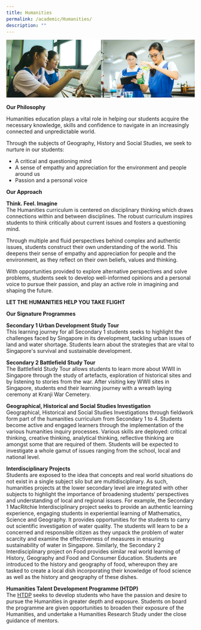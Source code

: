 ```yaml
---
title: Humanities
permalink: /academic/Humanities/
description: ""
---
```

![](/images/01%20Banner%20Photos/02%20subpage%20academic.jpg)


<b>Our Philosophy</b>  
 
 Humanities education plays a vital role in helping our students acquire the necessary knowledge, skills and confidence to navigate in an increasingly connected and unpredictable world.  
  
Through the subjects of Geography, History and Social Studies, we seek to nurture in our students:   
  

*   A critical and questioning mind 
*   A sense of empathy and appreciation for the environment and people around us 
*   Passion and a personal voice 

  
  
<b>Our Approach</b>  
 
 <b>Think. Feel. Imagine</b>  
The Humanities curriculum is centered on disciplinary thinking which draws connections within and between disciplines. The robust curriculum inspires students to think critically about current issues and fosters a questioning mind.  
  
Through multiple and fluid perspectives behind complex and authentic issues, students construct their own understanding of the world. This deepens their sense of empathy and appreciation for people and the environment, as they reflect on their own beliefs, values and thinking.  
  
With opportunities provided to explore alternative perspectives and solve problems, students seek to develop well-informed opinions and a personal voice to pursue their passion, and play an active role in imagining and shaping the future.  
  
<b>LET THE HUMANITIES HELP YOU TAKE FLIGHT</b>  
  
<b>Our Signature Programmes</b>  
  
<b>Secondary 1 Urban Development Study Tour</b>  
This learning journey for all Secondary 1 students seeks to highlight the challenges faced by Singapore in its development, tackling urban issues of land and water shortage. Students learn about the strategies that are vital to Singapore's survival and sustainable development.  
  
<b>Secondary 2 Battlefield Study Tour</b>  
The Battlefield Study Tour allows students to learn more about WWII in Singapore through the study of artefacts, exploration of historical sites and by listening to stories from the war. After visiting key WWII sites in Singapore, students end their learning journey with a wreath laying ceremony at Kranji War Cemetery.  
  
<b>Geographical, Historical and Social Studies Investigation</b>  
Geographical, Historical and Social Studies Investigations through fieldwork form part of the humanities curriculum from Secondary 1 to 4. Students become active and engaged learners through the implementation of the various humanities inquiry processes. Various skills are deployed: critical thinking, creative thinking, analytical thinking, reflective thinking are amongst some that are required of them. Students will be expected to investigate a whole gamut of issues ranging from the school, local and national level.    
  
<b>Interdisciplinary Projects</b>  
Students are exposed to the idea that concepts and real world situations do not exist in a single subject silo but are multidisciplinary. As such, humanities projects at the lower secondary level are integrated with other subjects to highlight the importance of broadening students’ perspectives and understanding of local and regional issues. For example, the Secondary 1 MacRitchie Interdisciplinary project seeks to provide an authentic learning experience, engaging students in experiential learning of Mathematics, Science and Geography. It provides opportunities for the students to carry out scientific investigation of water quality. The students will learn to be a concerned and responsible citizen as they unpack the problem of water scarcity and examine the effectiveness of measures in ensuring sustainability of water in Singapore. Similarly, the Secondary 2 Interdisciplinary project on Food provides similar real world learning of History, Geography and Food and Consumer Education. Students are introduced to the history and geography of food, whereupon they are tasked to create a local dish incorporating their knowledge of food science as well as the history and geography of these dishes.    
  
<b>Humanities Talent Development Programme (HTDP)</b>  
The [HTDP](/flagship-programmes/Talent-Development/Humanities-Talent-Development-Programme/) seeks to develop students who have the passion and desire to pursue the Humanities in greater depth and exposure. Students on board the programme are given opportunities to broaden their exposure of the Humanities, and undertake a Humanities Research Study under the close guidance of mentors.
